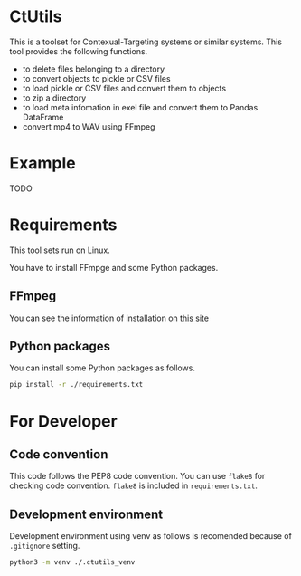 # CtUtils

This is a toolset for Contexual-Targeting systems or similar systems.
This tool provides the following functions.

- to delete files belonging to a directory
- to convert objects to pickle or CSV files
- to load pickle or CSV files and convert them to objects
- to zip a directory
- to load meta infomation in exel file and convert them to Pandas DataFrame
- convert mp4 to WAV using FFmpeg

# Example

TODO

# Requirements

This tool sets run on Linux.

You have to install FFmpge and some Python packages.

## FFmpeg

You can see the information of installation on [this site](https://github.com/FFmpeg/FFmpeg/blob/master/INSTALL.md) 

## Python packages

You can install some Python packages as follows.

```sh
pip install -r ./requirements.txt
```

# For Developer

## Code convention

This code follows the PEP8 code convention.
You can use `flake8` for checking code convention. `flake8` is included in `requirements.txt`.

## Development environment

Development environment using venv as follows is recomended because of `.gitignore` setting.

```sh
python3 -m venv ./.ctutils_venv
```

